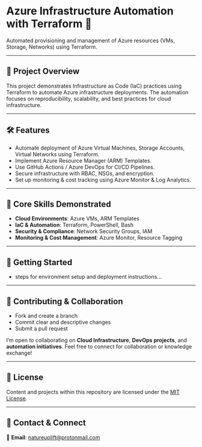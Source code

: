 # Azure Infrastructure Automation with Terraform 🚀

Automated provisioning and management of Azure resources (VMs, Storage, Networks) using Terraform.

---

## 📖 Project Overview

This project demonstrates Infrastructure as Code (IaC) practices using Terraform to automate Azure infrastructure deployments. The automation focuses on reproducibility, scalability, and best practices for cloud infrastructure.

---

## 🛠️ Features

*   Automate deployment of Azure Virtual Machines, Storage Accounts, Virtual Networks using Terraform.
*   Implement Azure Resource Manager (ARM) Templates.
*   Use GitHub Actions / Azure DevOps for CI/CD Pipelines.
*   Secure infrastructure with RBAC, NSGs, and encryption.
*   Set up monitoring & cost tracking using Azure Monitor & Log Analytics.

---

## 🌟 Core Skills Demonstrated

- **Cloud Environments**: Azure VMs, ARM Templates
- **IaC & Automation**: Terraform, PowerShell, Bash
- **Security & Compliance**: Network Security Groups, IAM
- **Monitoring & Cost Management**: Azure Monitor, Resource Tagging

---

## 📌 Getting Started

- steps for environment setup and deployment instructions...

---

## 🤝 Contributing & Collaboration

- Fork and create a branch
- Commit clear and descriptive changes
- Submit a pull request

I’m open to collaborating on **Cloud Infrastructure**, **DevOps projects**, and **automation initiatives**. Feel free to connect for collaboration or knowledge exchange!

---

## 📜 License

Content and projects within this repository are licensed under the [MIT License](LICENSE).

---

## 📧 Contact & Connect

📩 **Email**: [natureuplift@protonmail.com](mailto:natureuplift@protonmail.com)  
<!-- 🔗 **LinkedIn**: [Arnaldo Sepulveda](https://www.linkedin.com/in/arnaldo-sepulveda) -->
